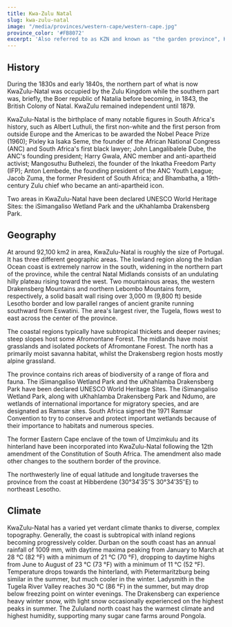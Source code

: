 ```yaml
---
title: Kwa-Zulu Natal
slug: kwa-zulu-natal
image: "/media/provinces/western-cape/western-cape.jpg"
province_color: '#FB8072'
excerpt: 'Also referred to as KZN and known as "the garden province", Kwa-Zulu Natal is a province of South Africa that was created in 1994 when the Zulu bantustan of KwaZulu and Natal Province were merged. It is located in the southeast of the country, enjoying a long shoreline beside the Indian Ocean and sharing borders with three other provinces and the countries of Mozambique, Eswatini and Lesotho. Its capital is Pietermaritzburg and its largest city is Durban. It is the 2nd most populous province in South Africa, with slightly fewer residents than Gauteng.'
---
```

## History
During the 1830s and early 1840s, the northern part of what is now KwaZulu-Natal was occupied by the Zulu Kingdom while the southern part was, briefly, the Boer republic of Natalia before becoming, in 1843, the British Colony of Natal. KwaZulu remained independent until 1879.

KwaZulu-Natal is the birthplace of many notable figures in South Africa's history, such as Albert Luthuli, the first non-white and the first person from outside Europe and the Americas to be awarded the Nobel Peace Prize (1960); Pixley ka Isaka Seme, the founder of the African National Congress (ANC) and South Africa's first black lawyer; John Langalibalele Dube, the ANC's founding president; Harry Gwala, ANC member and anti-apartheid activist; Mangosuthu Buthelezi, the founder of the Inkatha Freedom Party (IFP); Anton Lembede, the founding president of the ANC Youth League; Jacob Zuma, the former President of South Africa; and Bhambatha, a 19th-century Zulu chief who became an anti-apartheid icon.

Two areas in KwaZulu-Natal have been declared UNESCO World Heritage Sites: the iSimangaliso Wetland Park and the uKhahlamba Drakensberg Park.

## Geography

At around 92,100 km2 in area, KwaZulu-Natal is roughly the size of Portugal. It has three different geographic areas. The lowland region along the Indian Ocean coast is extremely narrow in the south, widening in the northern part of the province, while the central Natal Midlands consists of an undulating hilly plateau rising toward the west. Two mountainous areas, the western Drakensberg Mountains and northern Lebombo Mountains form, respectively, a solid basalt wall rising over 3,000 m (9,800 ft) beside Lesotho border and low parallel ranges of ancient granite running southward from Eswatini. The area's largest river, the Tugela, flows west to east across the center of the province.

The coastal regions typically have subtropical thickets and deeper ravines; steep slopes host some Afromontane Forest. The midlands have moist grasslands and isolated pockets of Afromontane Forest. The north has a primarily moist savanna habitat, whilst the Drakensberg region hosts mostly alpine grassland.

The province contains rich areas of biodiversity of a range of flora and fauna. The iSimangaliso Wetland Park and the uKhahlamba Drakensberg Park have been declared UNESCO World Heritage Sites. The iSimangaliso Wetland Park, along with uKhahlamba Drakensberg Park and Ndumo, are wetlands of international importance for migratory species, and are designated as Ramsar sites. South Africa signed the 1971 Ramsar Convention to try to conserve and protect important wetlands because of their importance to habitats and numerous species.

The former Eastern Cape enclave of the town of Umzimkulu and its hinterland have been incorporated into KwaZulu-Natal following the 12th amendment of the Constitution of South Africa. The amendment also made other changes to the southern border of the province.

The northwesterly line of equal latitude and longitude traverses the province from the coast at Hibberdene (30°34′35″S 30°34′35″E) to northeast Lesotho.

## Climate

KwaZulu-Natal has a varied yet verdant climate thanks to diverse, complex topography. Generally, the coast is subtropical with inland regions becoming progressively colder. Durban on the south coast has an annual rainfall of 1009 mm, with daytime maxima peaking from January to March at 28 °C (82 °F) with a minimum of 21 °C (70 °F), dropping to daytime highs from June to August of 23 °C (73 °F) with a minimum of 11 °C (52 °F). Temperature drops towards the hinterland, with Pietermaritzburg being similar in the summer, but much cooler in the winter. Ladysmith in the Tugela River Valley reaches 30 °C (86 °F) in the summer, but may drop below freezing point on winter evenings. The Drakensberg can experience heavy winter snow, with light snow occasionally experienced on the highest peaks in summer. The Zululand north coast has the warmest climate and highest humidity, supporting many sugar cane farms around Pongola.